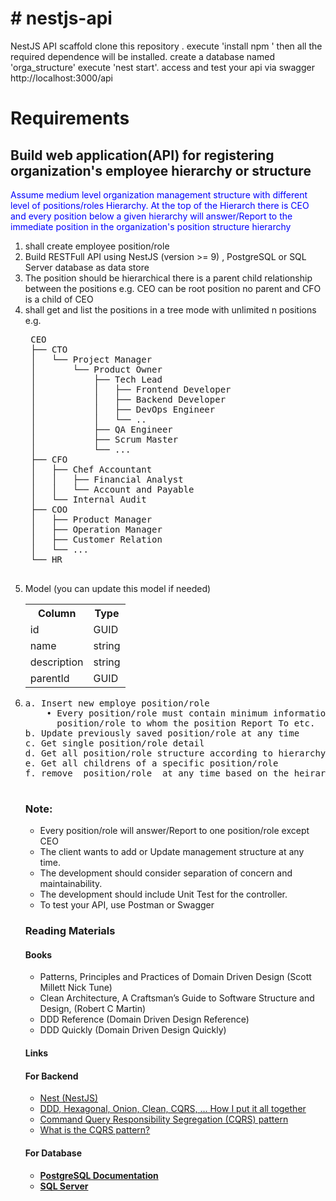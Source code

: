 <h1># nestjs-api</h1>
NestJS API scaffold 
clone this repository .
execute  'install npm ' then
all the required dependence will be installed.
create a database named 'orga_structure'
execute 'nest start'. 
access and test your api via swagger 
http://localhost:3000/api

<h1> Requirements </h1>
<h2> Build  web application(API) for registering organization's employee hierarchy or structure </h2>
<p style="text-align:justfy; color:blue">
Assume medium level organization management structure with different level of positions/roles
Hierarchy. At the top of the Hierarch there is CEO and every position below a given hierarchy will
answer/Report to the immediate position in the organization's position structure hierarchy
</p>
<ol>
<li> shall create employee position/role  </li>
<li>  Build RESTFull API using NestJS (version >= 9) , PostgreSQL or SQL Server database as data 
store</li>
<li> The position should be hierarchical there is a parent child relationship between the positions e.g. CEO can be root position no parent and CFO is a child of CEO </li>
<li>shall get and list the positions in a tree mode with unlimited n positions e.g. 
<pre>
 CEO
 ├── CTO
 │   └── Project Manager
 │       └── Product Owner
 │           ├── Tech Lead
 │           │   ├── Frontend Developer
 │           │   ├── Backend Developer
 │           │   ├── DevOps Engineer
 │           │   └── ..
 │           ├── QA Engineer
 │           ├── Scrum Master
 │           └── ...
 ├── CFO
 │   ├── Chef Accountant
 │   │   ├── Financial Analyst
 │   │   └── Account and Payable
 │   └── Internal Audit
 ├── COO
 │   ├── Product Manager
 │   ├── Operation Manager
 │   ├── Customer Relation
 │   └── ...
 └── HR
 </pre>
 </li>
 <li>Model (you can update this model if needed) 
 
<table class="table">
<tr>  <th>Column </th>  <th>Type </th></tr>
<tr> <td> id </td>  <td> GUID </td>  </tr>
<tr> <td> name </td>  <td> string </td>  </tr>
<tr> <td> description </td>  <td> string </td>  </tr>
<tr> <td> parentId </td>  <td> GUID </td>  </tr>
</table>	
<li>
  <pre>
a. Insert new employe position/role
    • Every position/role must contain minimum information like Name, Description and Managing 
      position/role to whom the position Report To etc.
b. Update previously saved position/role at any time
c. Get single position/role detail     
d. Get all position/role structure according to hierarchy (You can use table or tree)
e. Get all childrens of a specific position/role 
f. remove  position/role  at any time based on the heirarchy 
  </pre>  
  </li>
  <p>
  <h3> Note:</h3>
  <ul>
 <li> Every position/role will answer/Report to one position/role except CEO</li>
<li> The client wants to add or Update management structure at any time.</li>
<li>The development should consider separation of concern and maintainability.</li>
<li>The development should include Unit Test for the controller.</li>
<li>To test your API, use Postman or Swagger</li>
  </ul>
  </p>
  <p>
<h3>Reading Materials</h3>
<h4> Books</h4>
<ul>
 <li>Patterns, Principles and Practices of Domain Driven Design (Scott Millett Nick Tune)</li>
<li> Clean Architecture, A Craftsman’s Guide to Software Structure and Design, (Robert C Martin)</li>
<li>DDD Reference (Domain Driven Design Reference)</li>
<li>DDD Quickly (Domain Driven Design Quickly)</li>
  </ul>
  <h4> Links</h4>
<h4>For Backend</h4>
<ul>
  <li> <a href="https://docs.nestjs.com/"> Nest (NestJS) </a></li>
  <li> <a href="https://herbertograca.com/2017/11/16/explicit-architecture-01-ddd-hexagonal-onion-clean-cqrs-how-i-put-it-all-together/"> DDD, Hexagonal, Onion, Clean, CQRS, … How I put it all together </li>   </li>
<li> <a href="https://www.ibm.com/cloud/architecture/architectures/event-driven-cqrs-pattern/"> Command Query Responsibility Segregation (CQRS) pattern <a> </li>
<li><a href="https://www.ibm.com/cloud/architecture/architectures/event-driven-cqrs-pattern/"> What is the CQRS pattern? </a></li>
  </ul>
<h4>For Database<h4>
  <ul>
    <li><a href="https://www.postgresql.org/docs/9.6/postgres-fdw.html">  PostgreSQL Documentation </a></li>    
    <li> <a href="https://docs.microsoft.com/en-us/sql/sql-server/?view=sql-server-ver16"> SQL Server </a>   </li>
    </ul>
</p>
</ol>
